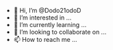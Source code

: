 - 👋 Hi, I’m @Dodo21odoD
- 👀 I’m interested in ...
- 🌱 I’m currently learning ...
- 💞️ I’m looking to collaborate on ...
- 📫 How to reach me ...

<!---
Dodo21odoD/Dodo21odoD is a ✨ special ✨ repository because its `README.md` (this file) appears on your GitHub profile.
You can click the Preview link to take a look at your changes.
--->
